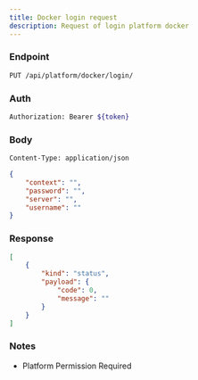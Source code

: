 ```yaml
---
title: Docker login request
description: Request of login platform docker
---
```


### Endpoint

```bash
PUT /api/platform/docker/login/
```

### Auth

```bash
Authorization: Bearer ${token}
```

### Body

```bash
Content-Type: application/json
```

```json [Json]
{
    "context": "",
    "password": "",
    "server": "",
    "username": ""
}
```

### Response

```json [Json]
[
    {
        "kind": "status",
        "payload": {
            "code": 0,
            "message": ""
        }
    }
]
```

### Notes

- Platform Permission Required
